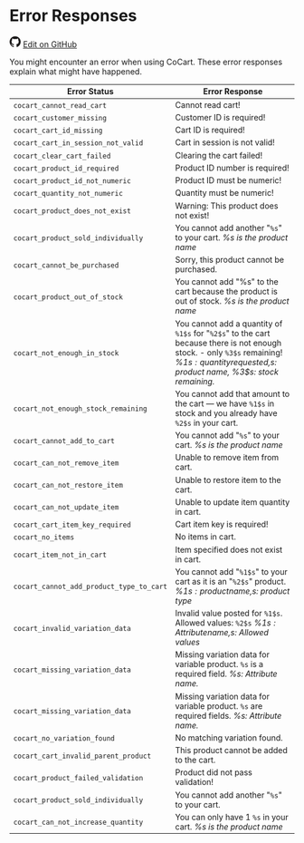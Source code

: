 # Error Responses #

<img src="images/github.svg" width="20" height="20" alt="GitHub Mark Logo"> [Edit on GitHub](https://github.com/co-cart/co-cart-docs/blob/master/source/includes/cocart-v1/_errors.md)

You might encounter an error when using CoCart. These error responses explain what might have happened.

| Error Status | Error Response |
| ------------ | -------------- |
| `cocart_cannot_read_cart` | Cannot read cart! |
| `cocart_customer_missing` | Customer ID is required! |
| `cocart_cart_id_missing` | Cart ID is required! |
| `cocart_cart_in_session_not_valid` | Cart in session is not valid! |
| `cocart_clear_cart_failed` | Clearing the cart failed! |
| `cocart_product_id_required` | Product ID number is required! |
| `cocart_product_id_not_numeric` | Product ID must be numeric! |
| `cocart_quantity_not_numeric` | Quantity must be numeric! |
| `cocart_product_does_not_exist` | Warning: This product does not exist! |
| `cocart_product_sold_individually` | You cannot add another "`%s`" to your cart. <i class="label label-info">%s is the product name</i> |
| `cocart_cannot_be_purchased` | Sorry, this product cannot be purchased. |
| `cocart_product_out_of_stock` | You cannot add &quot;%s&quot; to the cart because the product is out of stock. <i class="label label-info">%s is the product name</i> |
| `cocart_not_enough_in_stock` | You cannot add a quantity of `%1$s` for "`%2$s`" to the cart because there is not enough stock. - only `%3$s` remaining! <i class="label label-info">%1$s: quantity requested, %2$s: product name, %3$s: stock remaining.</i> |
| `cocart_not_enough_stock_remaining` | You cannot add that amount to the cart &mdash; we have `%1$s` in stock and you already have `%2$s` in your cart. |
| `cocart_cannot_add_to_cart` | You cannot add "`%s`" to your cart. <i class="label label-info">%s is the product name</i> |
| `cocart_can_not_remove_item` | Unable to remove item from cart. |
| `cocart_can_not_restore_item` | Unable to restore item to the cart. |
| `cocart_can_not_update_item` | Unable to update item quantity in cart. |
| `cocart_cart_item_key_required` | Cart item key is required! |
| `cocart_no_items` | No items in cart. |
| `cocart_item_not_in_cart` | Item specified does not exist in cart. |
| `cocart_cannot_add_product_type_to_cart` | You cannot add "`%1$s`" to your cart as it is an "`%2$s`" product. <i class="label label-info">%1$s: product name, %2$s: product type</i> |
| `cocart_invalid_variation_data` | Invalid value posted for `%1$s`. Allowed values: `%2$s` <i class="label label-info">%1$s: Attribute name, %2$s: Allowed values</i> |
| `cocart_missing_variation_data` | Missing variation data for variable product. `%s` is a required field. <i class="label label-info">%s: Attribute name.</i> |
| `cocart_missing_variation_data` | Missing variation data for variable product. `%s` are required fields. <i class="label label-info">%s: Attribute name.</i> |
| `cocart_no_variation_found` | No matching variation found. |
| `cocart_cart_invalid_parent_product` | This product cannot be added to the cart. |
| `cocart_product_failed_validation` | Product did not pass validation! |
| `cocart_product_sold_individually` | You cannot add another "`%s`" to your cart. |
| `cocart_can_not_increase_quantity` | You can only have 1 `%s` in your cart. <i class="label label-info">%s is the product name</i> |
